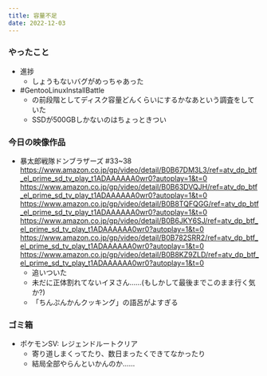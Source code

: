 ```yaml
---
title: 容量不足
date: 2022-12-03
---
```


### やったこと
+ 進捗
  + しょうもないバグがめっちゃあった
+ #GentooLinuxInstallBattle
  + の前段階としてディスク容量どんくらいにするかなあという調査をしていた
  + SSDが500GBしかないのはちょっときつい

### 今日の映像作品
+ 暴太郎戦隊ドンブラザーズ #33~38 <https://www.amazon.co.jp/gp/video/detail/B0B67DM3L3/ref=atv_dp_btf_el_prime_sd_tv_play_t1ADAAAAAA0wr0?autoplay=1&t=0> <https://www.amazon.co.jp/gp/video/detail/B0B63DVQJH/ref=atv_dp_btf_el_prime_sd_tv_play_t1ADAAAAAA0wr0?autoplay=1&t=0> <https://www.amazon.co.jp/gp/video/detail/B0B8TQFQGG/ref=atv_dp_btf_el_prime_sd_tv_play_t1ADAAAAAA0wr0?autoplay=1&t=0> <https://www.amazon.co.jp/gp/video/detail/B0B6JKY6SJ/ref=atv_dp_btf_el_prime_sd_tv_play_t1ADAAAAAA0wr0?autoplay=1&t=0> <https://www.amazon.co.jp/gp/video/detail/B0B782SRR2/ref=atv_dp_btf_el_prime_sd_tv_play_t1ADAAAAAA0wr0?autoplay=1&t=0> <https://www.amazon.co.jp/gp/video/detail/B0B8KZ9ZLD/ref=atv_dp_btf_el_prime_sd_tv_play_t1ADAAAAAA0wr0?autoplay=1&t=0>
  + 追いついた
  + 未だに正体割れてないイヌさん……(もしかして最後までこのまま行く気か?)
  + 「ちんぷんかんクッキング」の語呂がよすぎる

### ゴミ箱
+ ポケモンSV: レジェンドルートクリア
  + 寄り道しまくってたり、数日まったくできてなかったり
  + 結局全部やらんといかんのか……
